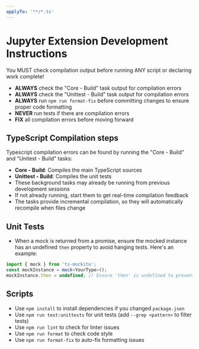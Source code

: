 ```yaml
---
applyTo: '**/*.ts'
---
```


# Jupyter Extension Development Instructions

You MUST check compilation output before running ANY script or declaring work complete!

- **ALWAYS** check the "Core - Build" task output for compilation errors
- **ALWAYS** check the "Unittest - Build" task output for compilation errors
- **ALWAYS** run `npm run format-fix` before committing changes to ensure proper code formatting
- **NEVER** run tests if there are compilation errors
- **FIX** all compilation errors before moving forward

## TypeScript Compilation steps

Typescript compilation errors can be found by running the "Core - Build" and "Unitest - Build" tasks:
- **Core - Build**: Compiles the main TypeScript sources
- **Unittest - Build**: Compiles the unit tests
- These background tasks may already be running from previous development sessions
- If not already running, start them to get real-time compilation feedback
- The tasks provide incremental compilation, so they will automatically recompile when files change

## Unit Tests
- When a mock is returned from a promise, ensure the mocked instance has an undefined `then` property to avoid hanging tests. Here's an example:
```typescript
import { mock } from 'ts-mockito';
const mockInstance = mock<YourType>();
mockInstance.then = undefined; // Ensure 'then' is undefined to prevent hanging
```

## Scripts
- Use `npm install` to install dependencies if you changed `package.json`
- Use `npm run test:unittests` for unit tests (add `--grep <pattern>` to filter tests)
- Use `npm run lint` to check for linter issues
- Use `npm run format` to check code style
- Use `npm run format-fix` to auto-fix formatting issues

